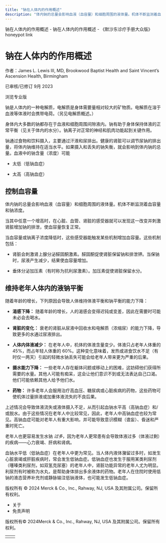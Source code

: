 ```yaml
---
title: "钠在人体内的作用概述"
description: "体内钠的总量会影响血液（血容量）和细胞周围的液体量。机体不断监测着血容量和钠浓度。"
---
```


﻿钠在人体内的作用概述 \- 钠在人体内的作用概述 \- 《默沙东诊疗手册大众版》 honeypot link

# 钠在人体内的作用概述

作者：James L. Lewis III, MD, Brookwood Baptist Health and Saint Vincent’s Ascension
Health, Birmingham

已审核/已修订 9月 2023

浏览专业版

钠是人体内的一种电解质，电解质是身体需要量相对较大的矿物质。电解质在溶于血液等体液时会携带电荷。（另见电解质概述。）

身体内大多数的钠都存在于血液和细胞周围间隙液内。钠有助于身体保持体液的正常平衡（见关于体内的水分）。钠离子对正常的神经和肌肉功能起到关键作用。

钠通过食物和饮料摄入，主要通过汗液和尿排出。健康的肾脏可以调节尿钠的排出量，将体内钠维持在适当水平。如果摄入和丢失的钠失衡，就会影响到体内钠的总量。血液中的钠含量（浓度）可能

- 太低（低钠血症）

- 太高（高钠血症）


## 控制血容量

体内钠的总量会影响血液（血容量）和细胞周围的液体量。机体不断监测着血容量和钠浓度。

当其中任意一个增高时，在心脏、血管、肾脏的感受器就可以发现这一改变并刺激肾脏增加钠的排泄，使血容量恢复正常。

当血容量或钠离子浓度降低时，这些感受器能触发某些机制增加血容量。这些机制包括：

- 肾脏会刺激肾上腺分泌醛固酮激素。醛固酮促使肾脏保留钠和排泄钾。当保钠时，尿液产生减少，结果使血容量增加。

- 垂体分泌加压素（有时称为抗利尿激素）。加压素促使肾脏保留水分。


## 维持老年人体内的液钠平衡

随着年龄的增长，下列原因会导致人体维持体液平衡和钠平衡的能力下降：

- **渴感下降：** 随着年龄的增长，人的渴感会变得迟钝或变差，因此在需要时可能未必会去喝水。

- **肾脏的变化：** 衰老的肾脏从尿液中回收水和电解质（浓缩尿）的能力下降，导致更多的水通过尿液排出。

- **人体内体液减少：** 在老年人中，机体的体液含量变少。体液只占老年人体重的 45%，而占年轻人体重的 60%。这种变化意味着，发热或进食饮水不足（有时仅一两天）引起的轻微水钠丢失可能会给老年人带来更为严重的后果。

- **摄水能力下降：** 一些老年人存在躯体问题或移动上的困难，这妨碍他们获得所需要的水量。其他人可能有痴呆，这会让他们意识不到或无法表达自己口渴。他们可能依赖其他人给予他们水。

- **药物：** 许多老年人会服用治疗高血压、糖尿病或心脏疾病的药物，这些药物可使机体过量排液或加重体液流失的不良后果。


上述情况会导致体液流失或液体摄入不足，从而引起血钠水平高（高钠血症）和/或脱水。由于这些情况在老年人中比较常见，因此，老年人中高钠血症也较为常见。高钠血症可能对老年人有重大影响，并可能导致意识模糊（谵妄）、昏迷和严重时死亡。

老年人也更容易发生水钠 _过多_，因为老年人更常患有会导致体液过多（体液过剩）的疾病——心力衰竭、肝病和肾病。

血钠水平低（低钠血症）在老年人中更为常见。当人体内液体潴留过多时，如发生心脏衰竭或肝脏疾病时，常会发生低钠血症。低钠血症也发生于服用某类利尿剂（噻嗪类利尿剂，如双氢克尿塞）的老年人中，肾脏功能异常的老年人尤为明显。利尿剂有时被称为水丸，是帮助身体排出多余液体的药物。老年人在住院时使用低钠的液态营养补充剂或静脉输注低钠液体，也可能发生低钠血症。



版权所有 © 2024
Merck & Co., Inc., Rahway, NJ, USA 及其附属公司。保留所有权利。

- 关于
- 免责声明

版权所有© 2024Merck & Co., Inc., Rahway, NJ, USA 及其附属公司。保留所有权利。

|     |     |
| --- | --- |
|  |  |